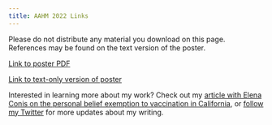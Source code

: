 ```yaml
---
title: AAHM 2022 Links
---
```

Please do not distribute any material you download on this page. References may be found on the text version of the poster.

[Link to poster PDF](https://drive.google.com/file/d/1i6OxNigH-xJife5jB17uNlsqt1vLy28C/view?usp=sharing)

[Link to text-only version of poster](https://www.google.com)

Interested in learning more about my work? Check out my [article with Elena Conis on the personal belief exemption to vaccination in California](https://doi.org/10.1093/jhmas/jrab003), or [follow my Twitter](https://twitter.com/JonathanKuo11) for more updates about my writing.